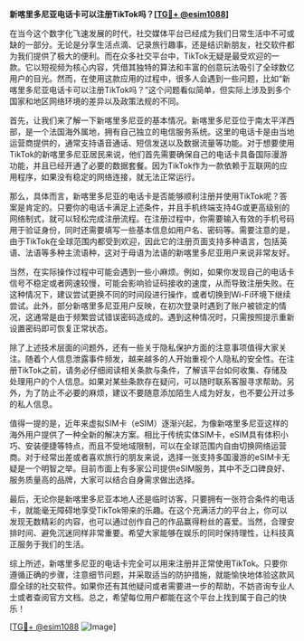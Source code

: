 **新喀里多尼亚电话卡可以注册TikTok吗？[[TG💪+ @esim1088](https://t.me/s/esim1088)]**

在当今这个数字化飞速发展的时代，社交媒体平台已经成为我们日常生活中不可或缺的一部分。无论是分享生活点滴、记录旅行趣事，还是结识新朋友，社交软件都为我们提供了极大的便利。而在众多社交平台中，TikTok无疑是最受欢迎的一款。它以短视频为核心内容，凭借其独特的算法和丰富的创意玩法吸引了全球数亿用户的目光。然而，在使用这款应用的过程中，很多人会遇到一些问题，比如“新喀里多尼亚电话卡可以注册TikTok吗？”这个问题看似简单，但实际上涉及到多个国家和地区网络环境的差异以及政策法规的不同。

首先，让我们来了解一下新喀里多尼亚的基本情况。新喀里多尼亚位于南太平洋西部，是一个法国海外属地，拥有自己独立的电信服务系统。这里的电话卡是由当地运营商提供的，通常支持语音通话、短信发送以及数据流量等功能。对于想要使用TikTok的新喀里多尼亚居民来说，他们首先需要确保自己的电话卡具备国际漫游功能，并且已经开通了必要的数据套餐。因为TikTok作为一款依赖于互联网的应用程序，如果没有稳定的网络连接，就无法正常运行。

那么，具体而言，新喀里多尼亚的电话卡是否能够顺利注册并使用TikTok呢？答案是肯定的。只要你的电话卡满足上述条件，并且手机终端支持4G或更高级别的网络制式，就可以轻松完成注册流程。在注册过程中，你需要输入有效的手机号码用于验证身份，同时还需要填写一些基本信息如用户名、密码等。需要注意的是，由于TikTok在全球范围内都受到欢迎，因此它的注册页面支持多种语言，包括英语、法语等多种主流语种，这对于母语为法语的新喀里多尼亚用户来说非常友好。

当然，在实际操作过程中可能会遇到一些小麻烦。例如，如果你发现自己的电话卡信号不稳定或者网速较慢，可能会影响验证码接收的速度，从而导致注册失败。在这种情况下，建议尝试更换不同的时间段进行操作，或者切换到Wi-Fi环境下继续尝试。此外，部分新喀里多尼亚用户反映，在初次登录时遇到了账户被锁定的情况，这通常是由于频繁尝试错误密码造成的。遇到这种情况时，只需按照提示重新设置密码即可恢复正常状态。

除了上述技术层面的问题外，还有一些关于隐私保护方面的注意事项值得大家关注。随着个人信息泄露事件频发，越来越多的人开始重视个人隐私的安全性。在注册TikTok之前，请务必仔细阅读相关条款与条件，了解该平台如何收集、存储及处理用户的个人信息。如果对某些条款存在疑问，可以随时联系客服寻求帮助。另外，为了防止不必要的麻烦，建议不要随意添加陌生人成为好友，也不要公开过多的私人信息。

值得一提的是，近年来虚拟SIM卡（eSIM）逐渐兴起，为像新喀里多尼亚这样的海外用户提供了一种全新的解决方案。相比于传统实体SIM卡，eSIM具有体积小巧、安装便捷等特点，而且不受地域限制，可以在全球范围内自由切换网络运营商。对于经常出差或者喜欢旅行的朋友来说，选择一张支持多国漫游的eSIM卡无疑是一个明智之举。目前市面上有多家公司提供eSIM服务，其中不乏口碑良好、服务质量高的品牌，大家可以结合自身需求做出选择。

最后，无论你是新喀里多尼亚本地人还是临时访客，只要拥有一张符合条件的电话卡，就能毫无障碍地享受TikTok带来的乐趣。在这个充满活力的平台上，你可以发现无数精彩的内容，也可以通过创作自己的作品赢得粉丝的喜爱。当然，合理安排时间、避免沉迷同样非常重要。希望大家能够在娱乐的同时保持理性，让科技真正服务于我们的生活。

综上所述，新喀里多尼亚的电话卡完全可以用来注册并正常使用TikTok。只要你遵循正确的步骤，注意细节问题，并采取适当的防护措施，就能愉快地体验这款风靡全球的社交软件。如果你还有其他疑问或者需要进一步的帮助，不妨咨询专业人士或者查阅官方文档。总之，希望每位用户都能在这个平台上找到属于自己的快乐！

[[TG💪+ @esim1088](https://t.me/s/esim1088) ![Image](https://i.postimg.cc/4NQfJmqS/Snipaste-2025-05-13-00-14-12.png)]